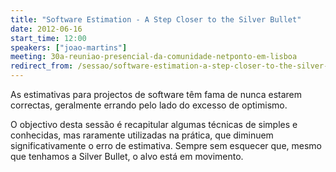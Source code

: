 ```yaml
---
title: "Software Estimation - A Step Closer to the Silver Bullet"
date: 2012-06-16
start_time: 12:00
speakers: ["joao-martins"]
meeting: 30a-reuniao-presencial-da-comunidade-netponto-em-lisboa
redirect_from: /sessao/software-estimation-a-step-closer-to-the-silver-bullet/
---
```


As estimativas para projectos de software têm fama de nunca estarem correctas, geralmente errando pelo lado do excesso de optimismo.

O objectivo desta sessão é recapitular algumas técnicas de simples e conhecidas, mas raramente utilizadas na prática, que diminuem significativamente o erro de estimativa. Sempre sem esquecer que, mesmo que tenhamos a Silver Bullet, o alvo está em movimento.
